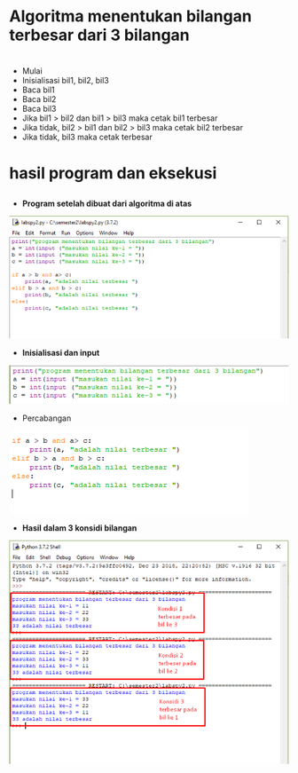 # Algoritma menentukan bilangan terbesar dari 3 bilangan <h1>

* Mulai
* Inisialisasi bil1, bil2, bil3
* Baca bil1
* Baca bil2
* Baca bil3
* Jika bil1 > bil2 dan bil1 > bil3 maka cetak bil1 terbesar
* Jika tidak, bil2 > bil1 dan bil2 > bil3 maka cetak bil2 terbesar
* Jika tidak, bil3 maka cetak terbesar

# hasil program dan eksekusi <h2>
* **Program setelah dibuat dari algoritma di atas**

![GitHub Logo](7.png)

* **Inisialisasi dan input**

![GitHub Logo](2.png)

* Percabangan 

![GitHub Logo](3.png)

* **Hasil dalam 3 konsidi bilangan**

![GitHub Logo](hasil.png)

